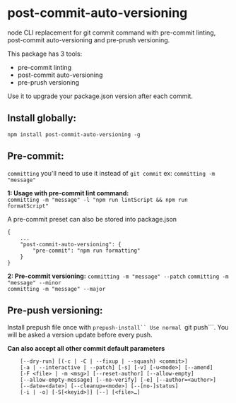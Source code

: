 # post-commit-auto-versioning
node CLI replacement for git commit command with pre-commit linting, post-commit auto-versioning and pre-prush versioning.

This package has 3 tools:
- pre-commit linting
- post-commit auto-versioning 
- pre-prush versioning

Use it to upgrade your package.json version after each commit.

## Install globally:   
```npm install post-commit-auto-versioning -g```  

## Pre-commit:
```committing``` you'll need to use it instead of ```git commit```
ex: ```committing -m "message"```

**1: Usage with pre-commit lint command:**   
```committing -m "message" -l "npm run lintScript && npm run formatScript"```  

A pre-commit preset can also be stored into package.json
```
{
	...
	"post-commit-auto-versioning": {
		"pre-commit": "npm run formatting"
	}
}
```

**2: Pre-commit versioning:**
```committing -m "message" --patch```
```committing -m "message" --minor```  
```committing -m "message" --major```  

## Pre-push versioning:
Install prepush file once with ```prepush-install``
Use normal ```git push```. You will be asked a version update before every push.


**Can also accept all other commit default parameters**  
```
	[--dry-run] [(-c | -C | --fixup | --squash) <commit>]
	[-a | --interactive | --patch] [-s] [-v] [-u<mode>] [--amend]
	[-F <file> | -m <msg>] [--reset-author] [--allow-empty]
	[--allow-empty-message] [--no-verify] [-e] [--author=<author>]
	[--date=<date>] [--cleanup=<mode>] [--[no-]status]
	[-i | -o] [-S[<keyid>]] [--] [<file>…​]
```